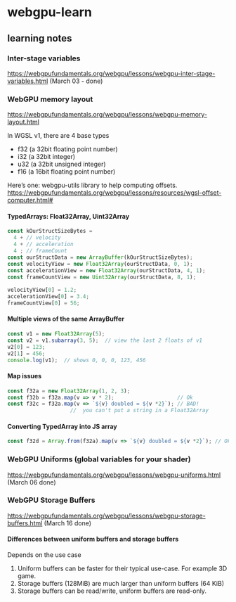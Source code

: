# webgpu-learn

## learning notes

### Inter-stage variables

https://webgpufundamentals.org/webgpu/lessons/webgpu-inter-stage-variables.html (March 03 - done)

### WebGPU memory layout

https://webgpufundamentals.org/webgpu/lessons/webgpu-memory-layout.html

In WGSL v1, there are 4 base types

* f32 (a 32bit floating point number)
* i32 (a 32bit integer)
* u32 (a 32bit unsigned integer)
* f16 (a 16bit floating point number)

Here’s one: webgpu-utils library to help computing offsets.
https://webgpufundamentals.org/webgpu/lessons/resources/wgsl-offset-computer.html#

#### TypedArrays: Float32Array, Uint32Array

```js
const kOurStructSizeBytes =
  4 + // velocity
  4 + // acceleration
  4 ; // frameCount
const ourStructData = new ArrayBuffer(kOurStructSizeBytes);
const velocityView = new Float32Array(ourStructData, 0, 1);
const accelerationView = new Float32Array(ourStructData, 4, 1);
const frameCountView = new Uint32Array(ourStructData, 8, 1);
 
velocityView[0] = 1.2;
accelerationView[0] = 3.4;
frameCountView[0] = 56;
```

#### Multiple views of the same ArrayBuffer

```js
const v1 = new Float32Array(5);
const v2 = v1.subarray(3, 5);  // view the last 2 floats of v1
v2[0] = 123;
v2[1] = 456;
console.log(v1);  // shows 0, 0, 0, 123, 456
```

#### Map issues

```js
const f32a = new Float32Array(1, 2, 3);
const f32b = f32a.map(v => v * 2);                    // Ok
const f32c = f32a.map(v => `${v} doubled = ${v *2}`); // BAD!
                    //  you can't put a string in a Float32Array
```

#### Converting TypedArray into JS array

```js
const f32d = Array.from(f32a).map(v => `${v} doubled = ${v *2}`); // Ok
```

### WebGPU Uniforms (global variables for your shader)

https://webgpufundamentals.org/webgpu/lessons/webgpu-uniforms.html (March 06 done)

### WebGPU Storage Buffers

https://webgpufundamentals.org/webgpu/lessons/webgpu-storage-buffers.html (March 16 done)

#### Differences between uniform buffers and storage buffers

Depends on the use case

1. Uniform buffers can be faster for their typical use-case. For example 3D game.
2. Storage buffers (128MiB) are much larger than uniform buffers (64 KiB)
3. Storage buffers can be read/write, uniform buffers are read-only.
